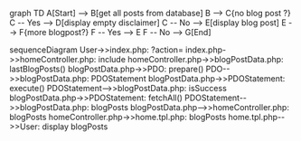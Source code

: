 graph TD
A[Start] --> B[get all posts from database]
B --> C{no blog post ?}
C -- Yes --> D[display empty disclaimer]
C -- No --> E[display blog post]
E --> F{more blogpost?}
F -- Yes --> E
F -- No --> G[End]

sequenceDiagram
User->>index.php: ?action=
index.php->>homeController.php: include
homeController.php->>blogPostData.php: lastBlogPosts()
blogPostData.php->>PDO: prepare()
PDO-->>blogPostData.php: PDOStatement
blogPostData.php->>PDOStatement: execute()
PDOStatement-->>blogPostData.php: isSuccess
blogPostData.php->>PDOStatement: fetchAll()
PDOStatement-->>blogPostData.php: blogPosts
blogPostData.php-->>homeController.php: blogPosts
homeController.php->>home.tpl.php: blogPosts
home.tpl.php-->>User: display blogPosts